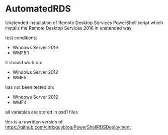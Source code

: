 # AutomatedRDS
Unatended installation of Remote Desktop Services
 PowerShell script which installs the Remote Desktop Services 2016 in unatended way
 
 test conditions:
 - Windows Server 2016
 - WMF5.1

 it should work on:
 - Windows Server 2012
 - WMF5

 has not been tested on:
 - Windows Server 2012
 - WMF4

 all variables are stored in psd1 files
 
 this is a rewritten version of https://github.com/citrixguyblog/PowerShellRDSDeployment
